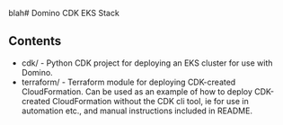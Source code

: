 blah# Domino CDK EKS Stack

## Contents

* cdk/ - Python CDK project for deploying an EKS cluster for use with Domino.
* terraform/ - Terraform module for deploying CDK-created CloudFormation. Can be used as an example of how to deploy CDK-created CloudFormation without the CDK cli tool, ie for use in automation etc., and manual instructions included in README.
